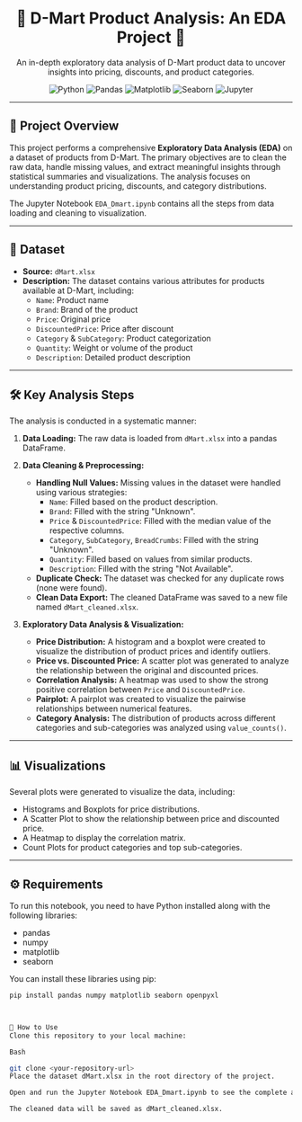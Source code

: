 <div align="center">
  <h1 align="center">🛒 D-Mart Product Analysis: An EDA Project 🛒</h1>
  <p align="center">
    An in-depth exploratory data analysis of D-Mart product data to uncover insights into pricing, discounts, and product categories.
  </p>
</div>

<p align="center">
  <img src="https://img.shields.io/badge/Python-3776AB?style=for-the-badge&logo=python&logoColor=white" alt="Python"/>
  <img src="https://img.shields.io/badge/Pandas-2C2D72?style=for-the-badge&logo=pandas&logoColor=white" alt="Pandas"/>
  <img src="https://img.shields.io/badge/Matplotlib-3776AB?style=for-the-badge&logo=matplotlib&logoColor=white" alt="Matplotlib"/>
  <img src="https://img.shields.io/badge/Seaborn-3776AB?style=for-the-badge&logo=seaborn&logoColor=white" alt="Seaborn"/>
  <img src="https://img.shields.io/badge/Jupyter-F37626?style=for-the-badge&logo=Jupyter&logoColor=white" alt="Jupyter"/>
</p>

---

## 📝 **Project Overview**

This project performs a comprehensive **Exploratory Data Analysis (EDA)** on a dataset of products from D-Mart. The primary objectives are to clean the raw data, handle missing values, and extract meaningful insights through statistical summaries and visualizations. The analysis focuses on understanding product pricing, discounts, and category distributions.

The Jupyter Notebook `EDA_Dmart.ipynb` contains all the steps from data loading and cleaning to visualization.

---

## 💾 **Dataset**

* **Source:** `dMart.xlsx`
* **Description:** The dataset contains various attributes for products available at D-Mart, including:
    * `Name`: Product name
    * `Brand`: Brand of the product
    * `Price`: Original price
    * `DiscountedPrice`: Price after discount
    * `Category` & `SubCategory`: Product categorization
    * `Quantity`: Weight or volume of the product
    * `Description`: Detailed product description

---

## 🛠️ **Key Analysis Steps**

The analysis is conducted in a systematic manner:

1.  **Data Loading:** The raw data is loaded from `dMart.xlsx` into a pandas DataFrame.

2.  **Data Cleaning & Preprocessing:**
    * **Handling Null Values:** Missing values in the dataset were handled using various strategies:
        * `Name`: Filled based on the product description.
        * `Brand`: Filled with the string "Unknown".
        * `Price` & `DiscountedPrice`: Filled with the median value of the respective columns.
        * `Category`, `SubCategory`, `BreadCrumbs`: Filled with the string "Unknown".
        * `Quantity`: Filled based on values from similar products.
        * `Description`: Filled with the string "Not Available".
    * **Duplicate Check:** The dataset was checked for any duplicate rows (none were found).
    * **Clean Data Export:** The cleaned DataFrame was saved to a new file named `dMart_cleaned.xlsx`.

3.  **Exploratory Data Analysis & Visualization:**
    * **Price Distribution:** A histogram and a boxplot were created to visualize the distribution of product prices and identify outliers.
    * **Price vs. Discounted Price:** A scatter plot was generated to analyze the relationship between the original and discounted prices.
    * **Correlation Analysis:** A heatmap was used to show the strong positive correlation between `Price` and `DiscountedPrice`.
    * **Pairplot:** A pairplot was created to visualize the pairwise relationships between numerical features.
    * **Category Analysis:** The distribution of products across different categories and sub-categories was analyzed using `value_counts()`.

---

## 📊 **Visualizations**

Several plots were generated to visualize the data, including:
* Histograms and Boxplots for price distributions.
* A Scatter Plot to show the relationship between price and discounted price.
* A Heatmap to display the correlation matrix.
* Count Plots for product categories and top sub-categories.

---

## ⚙️ **Requirements**

To run this notebook, you need to have Python installed along with the following libraries:

* pandas
* numpy
* matplotlib
* seaborn

You can install these libraries using pip:
```bash
pip install pandas numpy matplotlib seaborn openpyxl



🚀 How to Use
Clone this repository to your local machine:

Bash

git clone <your-repository-url>
Place the dataset dMart.xlsx in the root directory of the project.

Open and run the Jupyter Notebook EDA_Dmart.ipynb to see the complete analysis.

The cleaned data will be saved as dMart_cleaned.xlsx.

